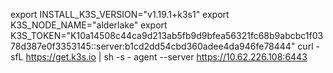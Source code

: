 export INSTALL_K3S_VERSION="v1.19.1+k3s1"
export K3S_NODE_NAME="alderlake"
export K3S_TOKEN="K10a14508c44ca9d213ab5fb9d9bfea56321fc68b9abcbc1f0378d387e0f3353145::server:b1cd2dd54cbd360adee4da946fe78444"
curl -sfL https://get.k3s.io | sh -s - agent --server https://10.62.226.108:6443
